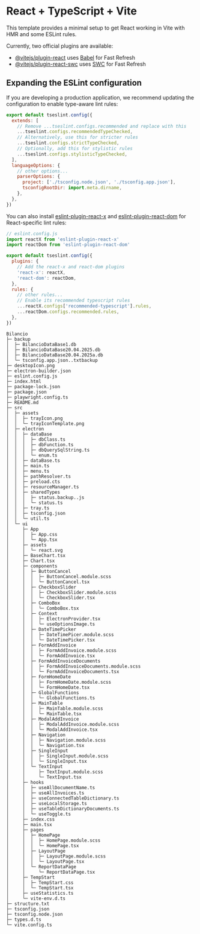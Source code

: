# React + TypeScript + Vite

This template provides a minimal setup to get React working in Vite with HMR and some ESLint rules.

Currently, two official plugins are available:

- [@vitejs/plugin-react](https://github.com/vitejs/vite-plugin-react/blob/main/packages/plugin-react/README.md) uses [Babel](https://babeljs.io/) for Fast Refresh
- [@vitejs/plugin-react-swc](https://github.com/vitejs/vite-plugin-react-swc) uses [SWC](https://swc.rs/) for Fast Refresh

## Expanding the ESLint configuration

If you are developing a production application, we recommend updating the configuration to enable type-aware lint rules:

```js
export default tseslint.config({
  extends: [
    // Remove ...tseslint.configs.recommended and replace with this
    ...tseslint.configs.recommendedTypeChecked,
    // Alternatively, use this for stricter rules
    ...tseslint.configs.strictTypeChecked,
    // Optionally, add this for stylistic rules
    ...tseslint.configs.stylisticTypeChecked,
  ],
  languageOptions: {
    // other options...
    parserOptions: {
      project: ['./tsconfig.node.json', './tsconfig.app.json'],
      tsconfigRootDir: import.meta.dirname,
    },
  },
})
```

You can also install [eslint-plugin-react-x](https://github.com/Rel1cx/eslint-react/tree/main/packages/plugins/eslint-plugin-react-x) and [eslint-plugin-react-dom](https://github.com/Rel1cx/eslint-react/tree/main/packages/plugins/eslint-plugin-react-dom) for React-specific lint rules:

```js
// eslint.config.js
import reactX from 'eslint-plugin-react-x'
import reactDom from 'eslint-plugin-react-dom'

export default tseslint.config({
  plugins: {
    // Add the react-x and react-dom plugins
    'react-x': reactX,
    'react-dom': reactDom,
  },
  rules: {
    // other rules...
    // Enable its recommended typescript rules
    ...reactX.configs['recommended-typescript'].rules,
    ...reactDom.configs.recommended.rules,
  },
})
```

```
Bilancio
├─ backup
│  ├─ BilancioDataBase1.db
│  ├─ BilancioDataBase20.04.2025.db
│  ├─ BilancioDataBase20.04.2025a.db
│  └─ tsconfig.app.json..txtbackup
├─ desktopIcon.png
├─ electron-builder.json
├─ eslint.config.js
├─ index.html
├─ package-lock.json
├─ package.json
├─ playwright.config.ts
├─ README.md
├─ src
│  ├─ assets
│  │  ├─ trayIcon.png
│  │  └─ trayIconTemplate.png
│  ├─ electron
│  │  ├─ dataBase
│  │  │  ├─ dbClass.ts
│  │  │  ├─ dbFunction.ts
│  │  │  ├─ dbQuerySqlString.ts
│  │  │  └─ enum.ts
│  │  ├─ dataBase.ts
│  │  ├─ main.ts
│  │  ├─ menu.ts
│  │  ├─ pathResolver.ts
│  │  ├─ preload.cts
│  │  ├─ resourceManager.ts
│  │  ├─ sharedTypes
│  │  │  ├─ status.backup..js
│  │  │  └─ status.ts
│  │  ├─ tray.ts
│  │  ├─ tsconfig.json
│  │  └─ util.ts
│  └─ ui
│     ├─ App
│     │  ├─ App.css
│     │  └─ App.tsx
│     ├─ assets
│     │  └─ react.svg
│     ├─ BaseChart.tsx
│     ├─ Chart.tsx
│     ├─ components
│     │  ├─ ButtonCancel
│     │  │  ├─ ButtonCancel.module.scss
│     │  │  └─ ButtonCancel.tsx
│     │  ├─ CheckboxSlider
│     │  │  ├─ CheckboxSlider.module.scss
│     │  │  └─ CheckboxSlider.tsx
│     │  ├─ ComboBox
│     │  │  └─ ComboBox.tsx
│     │  ├─ Context
│     │  │  ├─ ElectronProvider.tsx
│     │  │  └─ useOptionsImage.ts
│     │  ├─ DateTimePicker
│     │  │  ├─ DateTimePicer.module.scss
│     │  │  └─ DateTimePicker.tsx
│     │  ├─ FormAddInvoice
│     │  │  ├─ FormAddInvoice.module.scss
│     │  │  └─ FormAddInvoice.tsx
│     │  ├─ FormAddInvoiceDocuments
│     │  │  ├─ FormAddInvoiceDocuments.module.scss
│     │  │  └─ FormAddInvoiceDocuments.tsx
│     │  ├─ FormHomeDate
│     │  │  ├─ FormHomeDate.module.scss
│     │  │  └─ FormHomeDate.tsx
│     │  ├─ GlobalFunctions
│     │  │  └─ GlobalFunctions.ts
│     │  ├─ MainTable
│     │  │  ├─ MainTable.module.scss
│     │  │  └─ MainTable.tsx
│     │  ├─ ModalAddInvoice
│     │  │  ├─ ModalAddInvoice.module.scss
│     │  │  └─ ModalAddInvoice.tsx
│     │  ├─ Navigation
│     │  │  ├─ Navigation.module.scss
│     │  │  └─ Navigation.tsx
│     │  ├─ SingleInput
│     │  │  ├─ SingleInput.module.scss
│     │  │  └─ SingleInput.tsx
│     │  └─ TextInput
│     │     ├─ TextInput.module.scss
│     │     └─ TextInput.tsx
│     ├─ hooks
│     │  ├─ useAllDocumentName.ts
│     │  ├─ useAllInvoices.ts
│     │  ├─ useConnectedTableDictionary.ts
│     │  ├─ useLocalStorage.ts
│     │  ├─ useTableDictionaryDocuments.ts
│     │  └─ useToggle.ts
│     ├─ index.css
│     ├─ main.tsx
│     ├─ pages
│     │  ├─ HomePage
│     │  │  ├─ HomePage.module.scss
│     │  │  └─ HomePage.tsx
│     │  ├─ LayoutPage
│     │  │  ├─ LayoutPage.module.scss
│     │  │  └─ LayoutPage.tsx
│     │  └─ ReportDataPage
│     │     └─ ReportDataPage.tsx
│     ├─ TempStart
│     │  ├─ TempStart.css
│     │  └─ TempStart.tsx
│     ├─ useStatistics.ts
│     └─ vite-env.d.ts
├─ structure.txt
├─ tsconfig.json
├─ tsconfig.node.json
├─ types.d.ts
└─ vite.config.ts

```